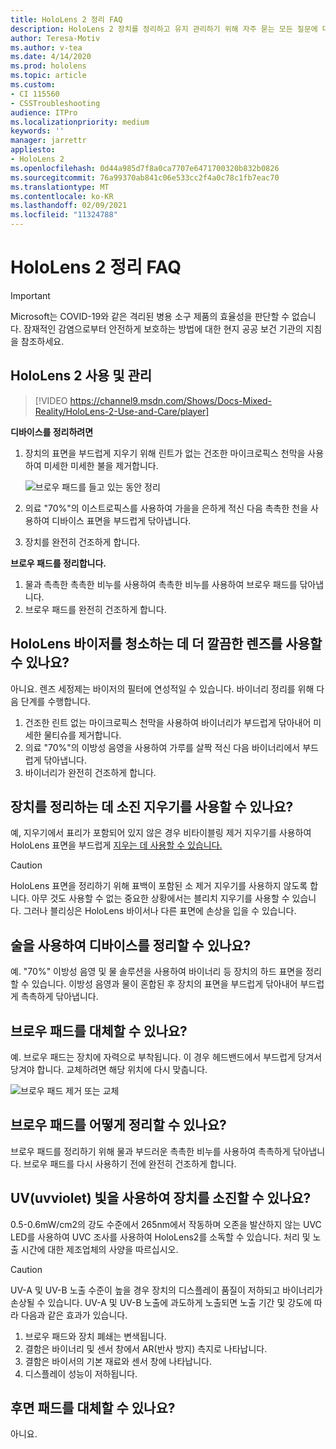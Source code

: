 ```yaml
---
title: HoloLens 2 정리 FAQ
description: HoloLens 2 장치를 정리하고 유지 관리하기 위해 자주 묻는 모든 질문에 대한 최신 답변을 얻습니다.
author: Teresa-Motiv
ms.author: v-tea
ms.date: 4/14/2020
ms.prod: hololens
ms.topic: article
ms.custom:
- CI 115560
- CSSTroubleshooting
audience: ITPro
ms.localizationpriority: medium
keywords: ''
manager: jarrettr
appliesto:
- HoloLens 2
ms.openlocfilehash: 0d44a985d7f8a0ca7707e6471700320b832b0826
ms.sourcegitcommit: 76a99370ab841c06e533cc2f4a0c78c1fb7eac70
ms.translationtype: MT
ms.contentlocale: ko-KR
ms.lasthandoff: 02/09/2021
ms.locfileid: "11324788"
---
```

# HoloLens 2 정리 FAQ

> [!IMPORTANT]  
> Microsoft는 COVID-19와 같은 격리된 병용 소구 제품의 효율성을 판단할 수 없습니다. 잠재적인 감염으로부터 안전하게 보호하는 방법에 대한 현지 공공 보건 기관의 지침을 참조하세요.  

## HoloLens 2 사용 및 관리

> [!VIDEO https://channel9.msdn.com/Shows/Docs-Mixed-Reality/HoloLens-2-Use-and-Care/player]

<!-- <iframe src="https://channel9.msdn.com/Shows/Docs-Mixed-Reality/HoloLens-2-Use-and-Care/player" width="960" height="540" allowFullScreen frameBorder="0" title="HoloLens 2 Use and Care - Microsoft Channel 9 Video"></iframe> -->

**디바이스를 정리하려면**

1. 장치의 표면을 부드럽게 지우기 위해 린트가 없는 건조한 마이크로픽스 천막을 사용하여 미세한 미세한 불을 제거합니다.

   ![브로우 패드를 들고 있는 동안 정리](images/hl2-cleaning.png)

2. 의료 "70%"의 이스트로픽스를 사용하여 가을을 은하게 적신 다음 촉촉한 천을 사용하여 디바이스 표면을 부드럽게 닦아냅니다.

3. 장치를 완전히 건조하게 합니다.

**브로우 패드를 정리합니다.**

1. 물과 촉촉한 촉촉한 비누를 사용하여 촉촉한 비누를 사용하여 브로우 패드를 닦아냅니다.
1. 브로우 패드를 완전히 건조하게 합니다.

## HoloLens 바이저를 청소하는 데 더 깔끔한 렌즈를 사용할 수 있나요?

아니요. 렌즈 세정제는 바이저의 필터에 연성적일 수 있습니다. 바이너리 정리를 위해 다음 단계를 수행합니다.  

1. 건조한 린트 없는 마이크로픽스 천막을 사용하여 바이너리가 부드럽게 닦아내어 미세한 물티슈를 제거합니다.
1. 의료 "70%"의 이방성 음영을 사용하여 가루를 살짝 적신 다음 바이너리에서 부드럽게 닦아냅니다.
1. 바이너리가 완전히 건조하게 합니다.

## 장치를 정리하는 데 소진 지우기를 사용할 수 있나요?

예, 지우기에서 표리가 포함되어 있지 않은 경우 비타이블링 제거 지우기를 사용하여 HoloLens 표면을 부드럽게 [지우는 데 사용할 수 있습니다.](#hololens-2-use-and-care)  

> [!CAUTION]  
> HoloLens 표면을 정리하기 위해 표백이 포함된 소 제거 지우기를 사용하지 않도록 합니다. 아무 것도 사용할 수 없는 중요한 상황에서는 블리치 지우기를 사용할 수 있습니다. 그러나 블리싱은 HoloLens 바이서나 다른 표면에 손상을 입을 수 있습니다.

## 술을 사용하여 디바이스를 정리할 수 있나요?

예. "70%" 이방성 음영 및 물 솔루션을 사용하여 바이너리 등 장치의 하드 표면을 정리할 수 있습니다. 이방성 음영과 물이 혼합된 후 장치의 표면을 부드럽게 닦아내어 부드럽게 촉촉하게 닦아냅니다.

## 브로우 패드를 대체할 수 있나요?

예. 브로우 패드는 장치에 자력으로 부착됩니다. 이 경우 헤드밴드에서 부드럽게 당겨서 당겨야 합니다. 교체하려면 해당 위치에 다시 맞춥니다.

![브로우 패드 제거 또는 교체](images/hololens2-remove-browpad.png)

## 브로우 패드를 어떻게 정리할 수 있나요?

브로우 패드를 정리하기 위해 물과 부드러운 촉촉한 비누를 사용하여 촉촉하게 닦아냅니다. 브로우 패드를 다시 사용하기 전에 완전히 건조하게 합니다.

## UV(uvviolet) 빛을 사용하여 장치를 소진할 수 있나요?

0.5-0.6mW/cm2의 강도 수준에서 265nm에서 작동하며 오존을 발산하지 않는 UVC LED를 사용하여 UVC 조사를 사용하여 <sup> </sup> HoloLens2를 소독할 수 있습니다. 처리 및 노출 시간에 대한 제조업체의 사양을 따르십시오.

> [!CAUTION]  
> UV-A 및 UV-B 노출 수준이 높을 경우 장치의 디스플레이 품질이 저하되고 바이너리가 손상될 수 있습니다. UV-A 및 UV-B 노출에 과도하게 노출되면 노출 기간 및 강도에 따라 다음과 같은 효과가 있습니다.
>  
> 1. 브로우 패드와 장치 폐쇄는 변색됩니다.
> 1. 결함은 바이너리 및 센서 창에서 AR(반사 방지) 측지로 나타납니다.
> 1. 결함은 바이서의 기본 재료와 센서 창에 나타납니다.
> 1. 디스플레이 성능이 저하됩니다.

## 후면 패드를 대체할 수 있나요?

아니요.
